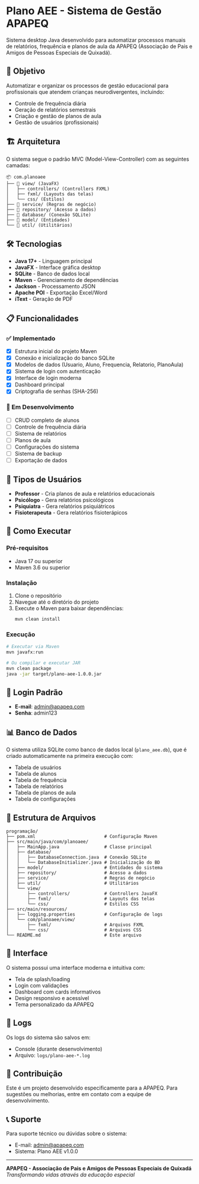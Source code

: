 # Plano AEE - Sistema de Gestão APAPEQ

Sistema desktop Java desenvolvido para automatizar processos manuais de relatórios, frequência e planos de aula da APAPEQ (Associação de Pais e Amigos de Pessoas Especiais de Quixadá).

## 🎯 Objetivo

Automatizar e organizar os processos de gestão educacional para profissionais que atendem crianças neurodivergentes, incluindo:
- Controle de frequência diária
- Geração de relatórios semestrais
- Criação e gestão de planos de aula
- Gestão de usuários (profissionais)

## 🏗️ Arquitetura

O sistema segue o padrão MVC (Model-View-Controller) com as seguintes camadas:

```
📦 com.planoaee
├── 📂 view/ (JavaFX)
│   ├── controllers/ (Controllers FXML)
│   ├── fxml/ (Layouts das telas)
│   └── css/ (Estilos)
├── 📂 service/ (Regras de negócio)
├── 📂 repository/ (Acesso a dados)
├── 📂 database/ (Conexão SQLite)
├── 📂 model/ (Entidades)
└── 📂 util/ (Utilitários)
```

## 🛠️ Tecnologias

- **Java 17+** - Linguagem principal
- **JavaFX** - Interface gráfica desktop
- **SQLite** - Banco de dados local
- **Maven** - Gerenciamento de dependências
- **Jackson** - Processamento JSON
- **Apache POI** - Exportação Excel/Word
- **iText** - Geração de PDF

## 📋 Funcionalidades

### ✅ Implementado
- [x] Estrutura inicial do projeto Maven
- [x] Conexão e inicialização do banco SQLite
- [x] Modelos de dados (Usuario, Aluno, Frequencia, Relatorio, PlanoAula)
- [x] Sistema de login com autenticação
- [x] Interface de login moderna
- [x] Dashboard principal
- [x] Criptografia de senhas (SHA-256)

### 🚧 Em Desenvolvimento
- [ ] CRUD completo de alunos
- [ ] Controle de frequência diária
- [ ] Sistema de relatórios
- [ ] Planos de aula
- [ ] Configurações do sistema
- [ ] Sistema de backup
- [ ] Exportação de dados

## 👥 Tipos de Usuários

- **Professor** - Cria planos de aula e relatórios educacionais
- **Psicólogo** - Gera relatórios psicológicos
- **Psiquiatra** - Gera relatórios psiquiátricos
- **Fisioterapeuta** - Gera relatórios fisioterápicos

## 🚀 Como Executar

### Pré-requisitos
- Java 17 ou superior
- Maven 3.6 ou superior

### Instalação
1. Clone o repositório
2. Navegue até o diretório do projeto
3. Execute o Maven para baixar dependências:
   ```bash
   mvn clean install
   ```

### Execução
```bash
# Executar via Maven
mvn javafx:run

# Ou compilar e executar JAR
mvn clean package
java -jar target/plano-aee-1.0.0.jar
```

## 🔐 Login Padrão

- **E-mail**: admin@apapeq.com
- **Senha**: admin123

## 📊 Banco de Dados

O sistema utiliza SQLite como banco de dados local (`plano_aee.db`), que é criado automaticamente na primeira execução com:

- Tabela de usuários
- Tabela de alunos
- Tabela de frequência
- Tabela de relatórios
- Tabela de planos de aula
- Tabela de configurações

## 📁 Estrutura de Arquivos

```
programação/
├── pom.xml                          # Configuração Maven
├── src/main/java/com/planoaee/
│   ├── MainApp.java                 # Classe principal
│   ├── database/
│   │   ├── DatabaseConnection.java  # Conexão SQLite
│   │   └── DatabaseInitializer.java # Inicialização do BD
│   ├── model/                       # Entidades do sistema
│   ├── repository/                  # Acesso a dados
│   ├── service/                     # Regras de negócio
│   ├── util/                        # Utilitários
│   └── view/
│       ├── controllers/             # Controllers JavaFX
│       ├── fxml/                    # Layouts das telas
│       └── css/                     # Estilos CSS
├── src/main/resources/
│   ├── logging.properties           # Configuração de logs
│   └── com/planoaee/view/
│       ├── fxml/                    # Arquivos FXML
│       └── css/                     # Arquivos CSS
└── README.md                        # Este arquivo
```

## 🎨 Interface

O sistema possui uma interface moderna e intuitiva com:
- Tela de splash/loading
- Login com validações
- Dashboard com cards informativos
- Design responsivo e acessível
- Tema personalizado da APAPEQ

## 📝 Logs

Os logs do sistema são salvos em:
- Console (durante desenvolvimento)
- Arquivo: `logs/plano-aee-*.log`

## 🤝 Contribuição

Este é um projeto desenvolvido especificamente para a APAPEQ. Para sugestões ou melhorias, entre em contato com a equipe de desenvolvimento.

## 📞 Suporte

Para suporte técnico ou dúvidas sobre o sistema:
- E-mail: admin@apapeq.com
- Sistema: Plano AEE v1.0.0

---

**APAPEQ - Associação de Pais e Amigos de Pessoas Especiais de Quixadá**  
*Transformando vidas através da educação especial*



